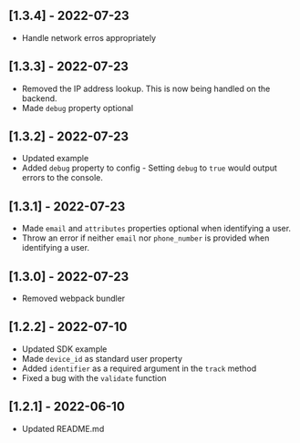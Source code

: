 ## [1.3.4] - 2022-07-23

- Handle network erros appropriately

## [1.3.3] - 2022-07-23

- Removed the IP address lookup. This is now being handled on the backend.
- Made `debug` property optional

## [1.3.2] - 2022-07-23

- Updated example
- Added `debug` property to config - Setting `debug` to `true` would output errors to the console.

## [1.3.1] - 2022-07-23

- Made `email` and `attributes` properties optional when identifying a user.
- Throw an error if neither `email` nor `phone_number` is provided when identifying a user.

## [1.3.0] - 2022-07-23

- Removed webpack bundler

## [1.2.2] - 2022-07-10

- Updated SDK example
- Made `device_id` as standard user property
- Added `identifier` as a required argument in the `track` method
- Fixed a bug with the `validate` function

## [1.2.1] - 2022-06-10

- Updated README.md
